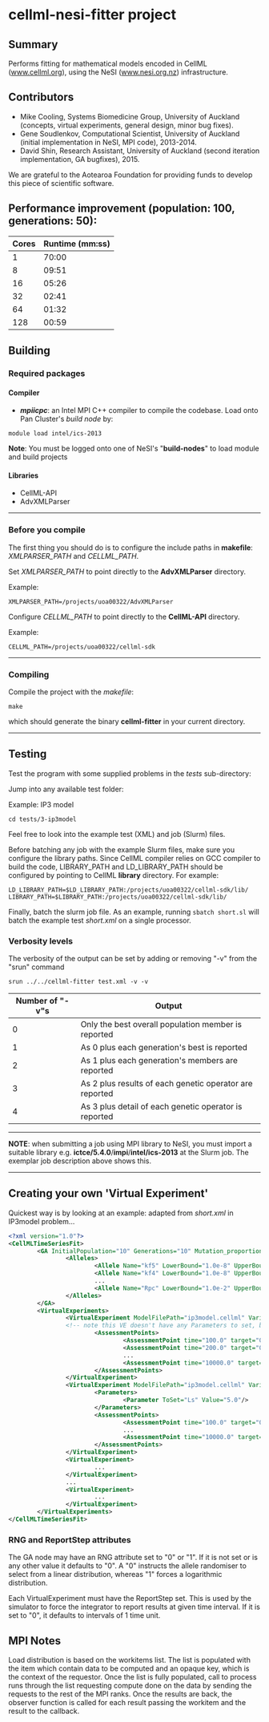 # cellml-nesi-fitter project

## Summary
Performs fitting for mathematical models encoded in CellML (www.cellml.org), using the NeSI (www.nesi.org.nz) infrastructure.

## Contributors

* Mike Cooling, Systems Biomedicine Group, University of Auckland (concepts, virtual experiments, general design, minor bug fixes).
* Gene Soudlenkov, Computational Scientist, University of Auckland (initial implementation in NeSI, MPI code), 2013-2014.
* David Shin, Research Assistant, University of Auckland (second iteration implementation, GA bugfixes), 2015.


We are grateful to the Aotearoa Foundation for providing funds to develop this piece of scientific software.

## Performance improvement (population: 100, generations: 50):

|Cores|Runtime (mm:ss)|
|------|-------------|
|1|70:00|
|8|09:51|
|16|05:26|
|32|02:41|
|64|01:32|
|128|00:59|

## Building
### Required packages
#### Compiler
* ***mpiicpc***: an Intel MPI C++ compiler to compile the codebase. Load onto Pan Cluster's *build node* by:
```
module load intel/ics-2013
``` 

**Note**: You must be logged onto one of NeSI's "**build-nodes**" to load module and build projects

#### Libraries
* CellML-API
* AdvXMLParser

---

### Before you compile
The first thing you should do is to configure the include paths in **makefile**: *XMLPARSER_PATH* and *CELLML_PATH*.

Set *XMLPARSER_PATH* to point directly to the **AdvXMLParser** directory. 

Example:
```
XMLPARSER_PATH=/projects/uoa00322/AdvXMLParser
```

Configure *CELLML_PATH* to point directly to the **CellML-API** directory.

Example:
```
CELLML_PATH=/projects/uoa00322/cellml-sdk
```

---

### Compiling
Compile the project with the *makefile*:
```
make
```
which should generate the binary **cellml-fitter** in your current directory.

---

## Testing
Test the program with some supplied problems in the *tests* sub-directory:

Jump into any available test folder: 

Example: IP3 model
```
cd tests/3-ip3model
```

Feel free to look into the example test (XML) and job (Slurm) files.

Before batching any job with the example Slurm files, make sure you configure the library paths. Since CellML compiler relies on GCC compiler to build the code, LIBRARY_PATH and LD_LIBRARY_PATH should be configured by pointing to CellML **library** directory. For example:

```
LD_LIBRARY_PATH=$LD_LIBRARY_PATH:/projects/uoa00322/cellml-sdk/lib/
LIBRARY_PATH=$LIBRARY_PATH:/projects/uoa00322/cellml-sdk/lib/
```

Finally, batch the slurm job file. As an example, running `sbatch short.sl` will batch the example test *short.xml* on a single processor.

### Verbosity levels

The verbosity of the output can be set by adding or removing "-v" from the "srun" command

```
srun ../../cellml-fitter test.xml -v -v
```

|Number of "-v"s|Output|
|------|-------------|
|0|Only the best overall population member is reported|
|1|As 0 plus each generation's best is reported|
|2|As 1 plus each generation's members are reported|
|3|As 2 plus results of each genetic operator are reported|
|4|As 3 plus detail of each genetic operator is reported|

---

**NOTE**: when submitting a job using MPI library to NeSI, you must import a suitable library e.g. **ictce/5.4.0**/**impi**/**intel/ics-2013** at the Slurm job. The exemplar job description above shows this.

---

## Creating your own 'Virtual Experiment'
Quickest way is by looking at an example: adapted from *short.xml* in IP3model problem...
```xml
<?xml version="1.0"?>
<CellMLTimeSeriesFit>
        <GA InitialPopulation="10" Generations="10" Mutation_proportion="0.4" Crossover_proportion="0.30" RNG="1">
                <Alleles>
                        <Allele Name="kf5" LowerBound="1.0e-8" UpperBound="9.999e2"/>
                        <Allele Name="kf4" LowerBound="1.0e-8" UpperBound="9.999e2"/>
                        ...
                        <Allele Name="Rpc" LowerBound="1.0e-2" UpperBound="5e3"/>
                </Alleles>
        </GA>
        <VirtualExperiments>
                <VirtualExperiment ModelFilePath="ip3model.cellml" Variable="IP3" ReportStep="50.0">
                <!-- note this VE doesn't have any Parameters to set, but next VE does (ie optional Parameters entity here) -->
                        <AssessmentPoints>
                                <AssessmentPoint time="100.0" target="0.026761882" />
                                <AssessmentPoint time="200.0" target="0.032711469" />
                                ...
                                <AssessmentPoint time="10000.0" target="0.015490316" />
                        </AssessmentPoints>
                </VirtualExperiment>
                <VirtualExperiment ModelFilePath="ip3model.cellml" Variable="Ca" ReportStep="50.0">
                        <Parameters>
                                <Parameter ToSet="Ls" Value="5.0"/>
                        </Parameters>
                        <AssessmentPoints>
                                <AssessmentPoint time="100.0" target="0.1" />
                                ...
                                <AssessmentPoint time="10000.0" target="0.099907954" />
                        </AssessmentPoints>
                </VirtualExperiment>
                <VirtualExperiment>
                        ...
                </VirtualExperiment>
                ...
                <VirtualExperiment>
                        ...
                </VirtualExperiment>
        </VirtualExperiments>
</CellMLTimeSeriesFit>
```

### RNG and ReportStep attributes

The GA node may have an RNG attribute set to "0" or "1". If it is not set or is any other value it defaults to "0". A "0" instructs the allele randomiser to select from a linear
distribution, whereas "1" forces a logarithmic distribution.

Each VirtualExperiment must have the ReportStep set. This is used by the simulator to force the integrator to report results at given time interval. If it is set to "0", it defaults to intervals of 1 time unit.

## MPI Notes

Load distribution is based on the workitems list. The list is populated with the item which contain
data to be computed and an opaque key, which is the context of the requestor. Once the list is fully
populated, call to process runs through the list requesting compute done on the data by sending the 
requests to the rest of the MPI ranks. Once the results are back, the observer function is called for
each result passing the workitem and the result to the callback.
